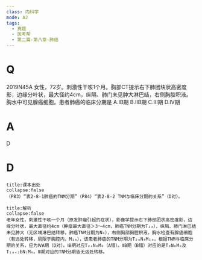 ```yaml
---
class: 内科学
mode: A2
tags:
  - 真题
  - 医考帮
  - 第二篇-第八章-肺癌
---
```


# Q
2019N45A 女性，72岁。刺激性干咳1个月。胸部CT提示右下肺团块状高密度影，边缘分叶状，最大径约4cm，纵隔、肺门未见肿大淋巴结，右侧胸腔积液。胸水中可见腺癌细胞。患者肺癌的临床分期是
A.IB期
B.ⅡB期
C.Ⅲ期
D.Ⅳ期

# A
D
# D
```ad-note
title:课本出处
collapse:false
（P83）“表2-8-1肺癌的TNM分期”（P84）“表2-8-2 TNM与临床分期的关系”（D对）。
```

```ad-summary
title:解析
collapse:false
老年女性，刺激性干咳一个月（原发肿瘤引起的症状），影像学提示右下肺部团状高密度影，边缘分叶状，最大直径约4cm（肿瘤最大直径＞3～4cm，肺癌TNM分期为T₂ₐ），纵隔、肺门淋巴结未见肿大（无区域淋巴结转移，肺癌TNM分期为N₀），右侧胸部胸腔积液，胸水检查有腺癌细胞（有远处转移，局限于胸腔内，M₁ₐ），该患者肺癌的TNM分期为T₂ₐN₀M₁ₐ，根据TNM与临床分期的关系，应为ⅣA期（D对）。ⅠB期对应T₂ₐN₀M₀（A错）。ⅡB期（B错）对应的是T₃N₀M₀及T₁ₐ₋₂bN₁M₀。Ⅲ期对应的TNM分期皆无远处转移。
```

